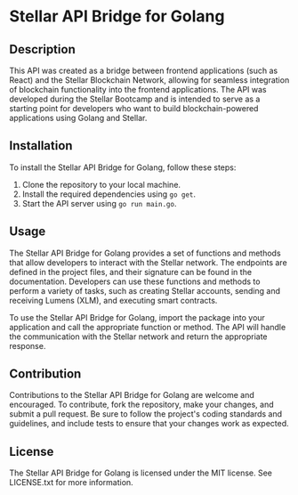 # Stellar API Bridge for Golang

## Description

This API was created as a bridge between frontend applications (such as React) and the Stellar Blockchain Network, allowing for seamless integration of blockchain functionality into the frontend applications. The API was developed during the Stellar Bootcamp and is intended to serve as a starting point for developers who want to build blockchain-powered applications using Golang and Stellar.

## Installation

To install the Stellar API Bridge for Golang, follow these steps:

1. Clone the repository to your local machine.
2. Install the required dependencies using `go get`.
3. Start the API server using `go run main.go`.

## Usage

The Stellar API Bridge for Golang provides a set of functions and methods that allow developers to interact with the Stellar network. The endpoints are defined in the project files, and their signature can be found in the documentation. Developers can use these functions and methods to perform a variety of tasks, such as creating Stellar accounts, sending and receiving Lumens (XLM), and executing smart contracts.

To use the Stellar API Bridge for Golang, import the package into your application and call the appropriate function or method. The API will handle the communication with the Stellar network and return the appropriate response.

## Contribution

Contributions to the Stellar API Bridge for Golang are welcome and encouraged. To contribute, fork the repository, make your changes, and submit a pull request. Be sure to follow the project's coding standards and guidelines, and include tests to ensure that your changes work as expected.

## License

The Stellar API Bridge for Golang is licensed under the MIT license. See LICENSE.txt for more information.


